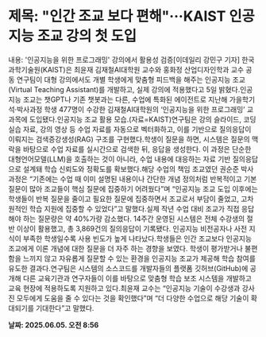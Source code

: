 # **제목: "인간 조교 보다 편해"···KAIST 인공지능 조교 강의 첫 도입**

  내용: '인공지능을 위한 프로그래밍' 강의에서 활용성 검증[이데일리 강민구 기자] 한국과학기술원(KAIST)은 최윤재 김재철AI대학원 교수와 홍화정 산업디자인학과 교수 공동 연구팀이 대형 강의에서도 개별 학생에게 맞춤형 피드백을 해주는 인공지능 조교(Virtual Teaching Assistant)를 개발하고, 실제 강의에 적용했다고 5일 밝혔다.인공지능 조교는 챗GPT나 기존 챗봇과는 다른, 수업에 특화된 에이전트로 지난해 가을학기 석·박사과정 학생 477명이 수강한 김재철AI대학원의 ‘인공지능을 위한 프로그래밍’ 교과목에 도입됐다.인공지능 조교 활용 모습.(자료=KAIST)연구팀은 강의 슬라이드, 코딩 실습 자료, 강의 영상 등 수업 자료를 자동으로 벡터화하고, 이를 기반으로 질의응답이 이뤄지는 검색증강생성(RAG) 구조를 구현했다.학생이 질문을 하면, 시스템은 질문의 맥락을 바탕으로 수업 자료를 실시간으로 검색한 뒤, 응답을 생성한다. 이 과정은 단순한 대형언어모델(LLM)을 호출하는 것이 아니라, 수업 내용에 대응하는 자료 기반 질의응답으로 설계돼 학습 신뢰도와 정확도를 확보했다.해당 수업의 책임 조교였던 권순준 박사과정은 “기존에는 수업 때 이미 설명된 내용이나 간단한 개념 정의처럼 반복적이고 기본 질문이 많아 조교들이 핵심 질문에 집중하기 어려웠다”며 “인공지능 조교 도입 이후에는 학생들이 반복 질문을 줄이고 필요한 질문에 집중하면서 조교로서 부담이 줄었고, 고차원적인 학습 지원에 집중할 수 있었다”고 말했다.실제 작년 수업 대비 조교가 직접 응답해야 하는 질문량은 약 40%가량 감소했다. 14주간 운영된 시스템은 전체 수강생의 절반 이상이 활용했고, 총 3,869건의 질의응답이 기록됐다. 인공지능 비전공자나 사전 지식이 부족한 학생일수록 사용 빈도가 높게 나타났다.학생들은 인간 조교보다 인공지능 조교에게 이론 개념에 대한 질문을 더 자주 하는 경향을 보였다. 학생이 평가받거나 불편함을 느끼지 않고 자유롭게 질문할 수 있는 환경을 인공지능 조교가 제공해 학습 참여를 유도한 결과다.연구팀은 시스템의 소스코드를 개발자들의 플랫폼 깃허브(GitHub)에 공개해 다른 교육기관과 연구자들이 이를 바탕으로 맞춤형 학습 보조 시스템을 개발하고 교육 현장에 적용하도록 지원하고 있다.최윤재 교수는 “인공지능 기술이 수강생과 강사진 모두에게 도움을 줄 수 있다는 것을 확인했다”며 “더 다양한 수업으로 해당 기술이 확대되기를 기대한다”고 말했다.

  **날짜: 2025.06.05. 오전 8:56**